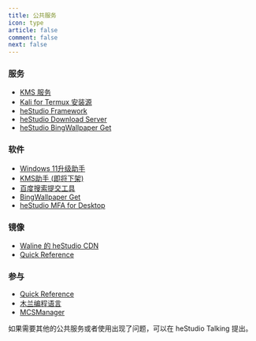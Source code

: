 ```yaml
---
title: 公共服务
icon: type
article: false
comment: false
next: false
---
```


### 服务
- [KMS 服务](https://www.hestudio.org/posts/how-to-use-kms.html)
- [Kali for Termux 安装源](https://www.hestudio.org/posts/install-kali-on-android-renew.html#%E5%AE%89%E8%A3%85%E5%9F%BA%E6%9C%AC%E7%B3%BB%E7%BB%9F)
- [heStudio Framework](https://pypi.org/project/heframework/)
- [heStudio Download Server](https://download.hestudio.org)
- [heStudio BingWallpaper Get](https://www.hestudio.org/docs/hestudio_bing_wallpaper_get.html)

### 软件
- [Windows 11升级助手](https://gitee.com/hestudio/upgrade_win11)
- [KMS助手 (即将下架) ](https://gitee.com/heStudio/kms-tool?_from=gitee_search)
- [百度搜索提交工具](https://pypi.org/project/hbsst/)
- [BingWallpaper Get](/docs/hestudio_bing_wallpaper_get.html)
- [heStudio MFA for Desktop](https://gitee.com/hestudio/hmfa)

### 镜像
- [Waline 的 heStudio CDN](https://www.hestudio.org/posts/set-waline-on-hexo.html#cdn%E5%9C%B0%E5%9D%80)
- [Quick Reference](https://quickref.hestudio.org/)

### 参与
- [Quick Reference](https://github.com/jaywcjlove/reference)
- [木兰编程语言](https://gitee.com/MulanRevive/mulan-rework)
- [MCSManager](https://github.com/MCSManager)

如果需要其他的公共服务或者使用出现了问题，可以在 heStudio Talking 提出。

<Share colorful />
